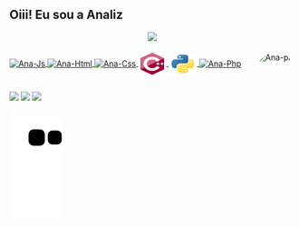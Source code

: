 ## Oiii! Eu sou a Analiz 
<div align="center">
  <a href="https://github.com/analizrocha">
  <img height="180em" src="https://github-readme-stats.vercel.app/api?username=analizrocha&show_icons=true&theme=dracula&include_all_commits=true&count_private=true"/>

</div>
<div style="display: inline_block"><br>
  <img align="center" alt="Ana-Js" height="40" width="50" src="https://cdn.jsdelivr.net/gh/devicons/devicon/icons/javascript/javascript-plain.svg">
  <img align="center" alt="Ana-Html" height="40" width="50" src="https://cdn.jsdelivr.net/gh/devicons/devicon/icons/html5/html5-original.svg">
  <img align="center" alt="Ana-Css" height="40" width="50" src="https://cdn.jsdelivr.net/gh/devicons/devicon/icons/css3/css3-original.svg">
  <img align="center" alt="Ana-C++" height="40" width="50" src="https://raw.githubusercontent.com/devicons/devicon/master/icons/cplusplus/cplusplus-original.svg">
  <img align="center" alt="Ana-Python" height="40" width="50" src="https://raw.githubusercontent.com/devicons/devicon/master/icons/python/python-original.svg">
  <img align="center" alt="Ana-Php" height="40" width="50" src="https://cdn.jsdelivr.net/gh/devicons/devicon/icons/php/php-original.svg">
  <img align="right" alt="Ana-pic" height="150" style="border-radius:50px;" src="https://cdn.discordapp.com/attachments/846483888443228210/893377597990395934/GIFPAL-20211001030304.gif">
</div>
  
  ##

 
<div> 
   <a href="https://instagram.com/analiz_rocha" target="_blank"><img src="https://img.shields.io/badge/-Instagram-%23E4405F?style=for-the-badge&logo=instagram&logoColor=white" target="_blank"></a>
  <a href = "mailto:analiztj2@gmail.com"><img src="https://img.shields.io/badge/-Gmail-%23333?style=for-the-badge&logo=gmail&logoColor=white" target="_blank"></a>
  <a href="https://www.linkedin.com/in/analiz-rocha-luz-444934219/" target="_blank"><img src="https://img.shields.io/badge/-LinkedIn-%230077B5?style=for-the-badge&logo=linkedin&logoColor=white" target="_blank"></a> 
 
  ![Snake animation](https://github.com/analizrocha/analizrocha/blob/output/github-contribution-grid-snake.svg)
 
</div>


